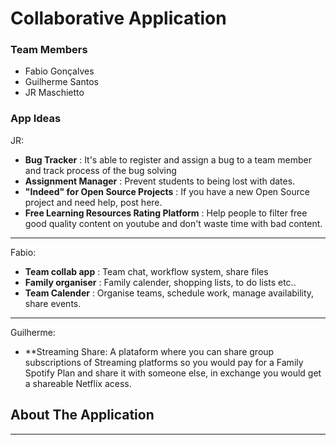 # Collaborative Application


### Team Members
- Fabio Gonçalves
- Guilherme Santos
- JR Maschietto

### App Ideas
JR:
- **Bug Tracker** : It's able to register and assign a bug to a team member and track process of the bug solving
- **Assignment Manager** : Prevent students to being lost with dates.
- **"Indeed" for Open Source Projects** : If you have a new Open Source project and need help, post here.
- **Free Learning Resources Rating Platform** : Help people to filter free good quality content on youtube and don't waste time with bad content.

--------------------------
Fabio:
- **Team collab app** : Team chat, workflow system, share files
- **Family organiser** : Family calender, shopping lists, to do lists etc..
- **Team Calender** : Organise teams, schedule work, manage availability, share events.

--------------------------
Guilherme:

- **Streaming Share: A plataform where you can share group subscriptions of Streaming platforms so you would pay for a Family Spotify Plan and share it with someone else, in exchange you would get a shareable Netflix acess. 



## About The Application
--------------------------
